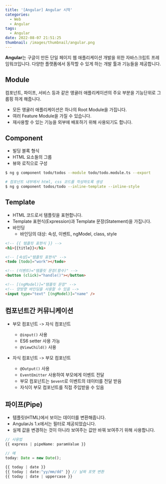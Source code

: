 ```yaml
---
title: '[Angular] Angular 시작'
categories:
  - Web
  - Angular
tags:
  - Angular
date: 2022-08-07 21:51:25
thumbnail: /images/thumbnail/angular.png
---
```


**Angular**는 구글이 만든 단일 페이지 웹 애플리케이션 개발을 위한 자바스크립트 프레임워크입니다. 다양한 플랫폼에서 동작할 수 있게 하는 개발 툴과 기능들을 제공합니다.

## Module

컴포넌트, 파이프, 서비스 등과 같은 앵귤러 애플리케이션의 주요 부분을 기능단위로 그룹핑 하게 해줍니다.

- 모든 앵귤러 애플리케이션은 하나의 Root Module을 가집니다.
- 여러 Feature Module을 가질 수 있습니다.
- 재사용할 수 있는 기능을 외부에 배포하기 위해 사용되기도 합니다.

## Component

- 빌딩 블록 형식
- HTML 요소들의 그룹
- 뷰와 로직으로 구성

```bash
$ ng g component todo/todos --module todo/todo.module.ts --export

# 컴포넌트 내부에서 html, css 코드를 작성하도록 생성
$ ng g component todos/todo --inline-template --inline-style
```

## Template

- HTML 코드로서 템플릿을 표현합니다.
- Template 표현식(Expression)과 Template 문장(Statement)을 가집니다.
- 바인딩
  - 바인딩의 대상: 속성, 이벤트, ngModel, class, style

```html
<!-- {{ 템플릿 표현식 }} -->
<h1>{{title}}</h1>

<!-- [속성]="템플릿 표현식" -->
<todo [todo]="work"></todo>

<!-- (이벤트)="템플릿 문장(함수)" -->
<button (click)="handle()"></button>

<!-- [(ngModel)]="템플릿 문장" -->
<!-- 양방향 바인딩을 사용할 수 있음 -->
<input type="text" [(ngModel)]="name" />
```

## 컴포넌트간 커뮤니케이션

- 부모 컴포넌트 -> 자식 컴포넌트

  - `@input()` 사용
  - ES6 setter 사용 가능
  - `@ViewChild()` 사용

- 자식 컴포넌트 -> 부모 컴포넌트
  - `@Output()` 사용
  - `EventEmitter` 사용하여 부모에게 이벤트 전달
  - 부모 컴포넌트는 `$event`로 이벤트의 데이터를 전달 받음
  - 자식이 부모 컴포넌트를 직접 주입받을 수 있음

## 파이프(Pipe)

- 템플릿(HTML)에서 보이는 데이터를 변환해줍니다.
- AngularJs 1.x에서는 필터로 제공되었습니다.
- 실제 값을 변경하는 것이 아니라 보여주는 값만 바꿔 보여주기 위해 사용합니다.

```ts
// 사용법
{{ express | pipeName: paramValue }}

// 예
today: Date = new Date();

{{ today | date }}
{{ today | date:"yy/mm/dd" }} // 날짜 포맷 변환
{{ today | date | uppercase }}
```
